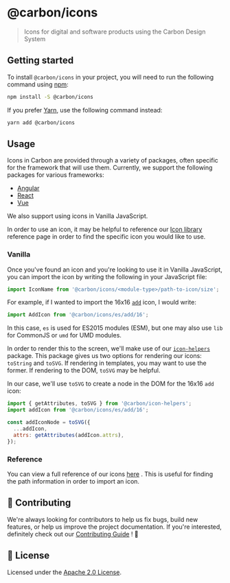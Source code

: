 # @carbon/icons

> Icons for digital and software products using the Carbon Design System

## Getting started

To install `@carbon/icons` in your project, you will need to run the
following command using [npm](https://www.npmjs.com/):

```bash
npm install -S @carbon/icons
```

If you prefer [Yarn](https://yarnpkg.com/en/), use the following
command instead:

```bash
yarn add @carbon/icons
```

## Usage

Icons in Carbon are provided through a variety of packages, often
specific for the framework that will use them. Currently, we support
the following packages for various frameworks:

- [Angular](../icons-angular)
- [React](../icons-react)
- [Vue](../icons-vue)

We also support using icons in Vanilla JavaScript.

In order to use an icon, it may be helpful to reference our [Icon
library](https://carbon-elements.netlify.com/icons/examples/preview/)
reference page in order to find the specific icon you would like to
use.

### Vanilla

Once you've found an icon and you're looking to use it in Vanilla
JavaScript, you can import the icon by writing the following in your
JavaScript file:

```js
import IconName from '@carbon/icons/<module-type>/path-to-icon/size';
```

For example, if I wanted to import the 16x16 [`add`](https://carbon-elements.netlify.com/icons/examples/preview/#16%2Fadd)
icon, I would write:

```js
import AddIcon from '@carbon/icons/es/add/16';
```

In this case, `es` is used for ES2015 modules (ESM), but one may also
use `lib` for CommonJS or `umd` for UMD modules.

In order to render this to the screen, we'll make use of our
[`icon-helpers`](../packages/icon-helpers) package. This package gives
us two options for rendering our icons: `toString` and `toSVG`. If
rendering in templates, you may want to use the former. If rendering
to the DOM, `toSVG` may be helpful.

In our case, we'll use `toSVG` to create a node in the DOM for the
16x16 `add` icon:

```js
import { getAttributes, toSVG } from '@carbon/icon-helpers';
import addIcon from '@carbon/icons/es/add/16';

const addIconNode = toSVG({
  ...addIcon,
  attrs: getAttributes(addIcon.attrs),
});
```

### Reference

You can view a full reference of our icons [here](https://carbon-elements.netlify.com/icons/examples/preview/)
. This is useful for finding the path information in order to import
an icon.

## 🙌 Contributing

We're always looking for contributors to help us fix bugs, build new
features, or help us improve the project documentation. If you're
interested, definitely check out our [Contributing Guide](/.github/CONTRIBUTING.md)
! 👀

## 📝 License

Licensed under the [Apache 2.0 License](/LICENSE).
